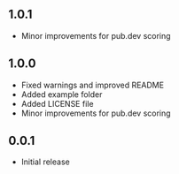 ## 1.0.1
* Minor improvements for pub.dev scoring

## 1.0.0
* Fixed warnings and improved README
* Added example folder
* Added LICENSE file
* Minor improvements for pub.dev scoring

## 0.0.1
* Initial release
